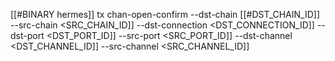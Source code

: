 [[#BINARY hermes]] tx chan-open-confirm --dst-chain [[#DST_CHAIN_ID]] --src-chain <SRC_CHAIN_ID]] --dst-connection <DST_CONNECTION_ID]] --dst-port <DST_PORT_ID]] --src-port <SRC_PORT_ID]] --dst-channel <DST_CHANNEL_ID]] --src-channel <SRC_CHANNEL_ID]]
